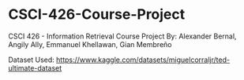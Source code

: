 # CSCI-426-Course-Project
CSCI 426 - Information Retrieval Course Project
By: Alexander Bernal, Angily Ally, Emmanuel Khellawan, Gian Membreño

Dataset Used:
https://www.kaggle.com/datasets/miguelcorraljr/ted-ultimate-dataset

